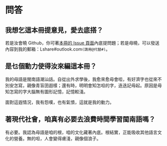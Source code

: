 # 問答

## 我想乞這本冊提意見，愛去底搭？

若是汝會曉 Github，你可著[本冊的 Issue 頁面](https://github.com/LinLshare/min/issues)內底提問題；若是毋曉，可以發送內容到我的郵箱：Lshare\#outlook.com`(請用@代替#)`。

## 是乜個動力使得汝來編這本冊？

我的母語是閩南語潮汕話。自從出外求學後，我愈來愈毋會呾，有好濟字也從來不別安怎寫，親像青盲囝遐樣；還有時，明明會知怎呾的字，迭迭記毋起。原因是毋知怎寫的字大腦無有圖形記憶，記憶較淺。

面對這遐情況，我有怨嘆，也有氣憤，這就是我的動力。

## 著現代社會，咱真有必要去浪費時間學習閩南語嗎？

有必要。我認為母語是咱的根，咱的文化藏著內底。根結實，正能吸收其他語言文化的營養。無的呾，人會變得膚淺，親像個浪子。



